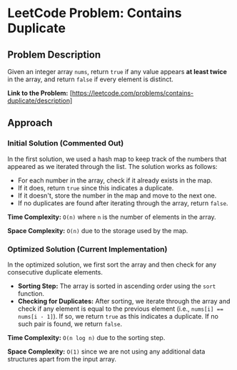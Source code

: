 # LeetCode Problem: Contains Duplicate

## Problem Description

Given an integer array `nums`, return `true` if any value appears **at least twice** in the array, and return `false` if every element is distinct.

**Link to the Problem:** [https://leetcode.com/problems/contains-duplicate/description]

## Approach

### Initial Solution (Commented Out)
In the first solution, we used a hash map to keep track of the numbers that appeared as we iterated through the list. The solution works as follows:
- For each number in the array, check if it already exists in the map.
- If it does, return `true` since this indicates a duplicate.
- If it doesn't, store the number in the map and move to the next one.
- If no duplicates are found after iterating through the array, return `false`.

**Time Complexity:** `O(n)` where `n` is the number of elements in the array.

**Space Complexity:** `O(n)` due to the storage used by the map.

### Optimized Solution (Current Implementation)
In the optimized solution, we first sort the array and then check for any consecutive duplicate elements.

- **Sorting Step:** The array is sorted in ascending order using the `sort` function.
- **Checking for Duplicates:** After sorting, we iterate through the array and check if any element is equal to the previous element (i.e., `nums[i] == nums[i - 1]`). If so, we return `true` as this indicates a duplicate. If no such pair is found, we return `false`.

**Time Complexity:** `O(n log n)` due to the sorting step.

**Space Complexity:** `O(1)` since we are not using any additional data structures apart from the input array.